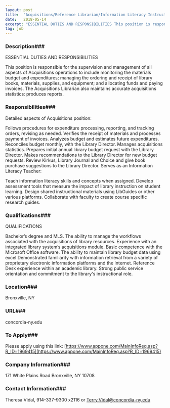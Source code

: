 ```yaml
---
layout: post
title:  "Acquisitions/Reference Librarian/Information Literacy Instructor - Concordia College-New York"
date:   2018-05-14
excerpt: "ESSENTIAL DUTIES AND RESPONSIBILITIES This position is responsible for the supervision and management of all aspects of Acquisitions operations to include monitoring the materials budget and expenditures; managing the ordering and receipt of library books, materials, supplies, and equipment; and allocating funds and paying invoices. The Acquisitions Librarian also maintains..."
tag: job
---
```


### Description###

ESSENTIAL DUTIES AND RESPONSIBILITIES

This position is responsible for the supervision and management of all aspects of Acquisitions operations to include monitoring the materials budget and expenditures; managing the ordering and receipt of library books, materials, supplies, and equipment; and allocating funds and paying invoices. The Acquisitions Librarian also maintains accurate acquisitions statistics: produces reports.


### Responsibilities###

Detailed aspects of Acquisitions position:

Follows procedures for expenditure processing, reporting, and tracking orders, revising as needed.
Verifies the receipt of materials and processes payment of invoices.
Analyzes budget and estimates future expenditures.
Reconciles budget monthly, with the Library Director.
Manages acquisitions statistics.
Prepares initial annual library budget request with the Library Director. Makes recommendations to the Library Director for new budget requests.
Review Kirkus, Library Journal and Choice and give book purchase suggestions to the Library Director.
Serves as an Information Literacy Teacher:

Teach information literacy skills and concepts when assigned.
Develop assessment tools that measure the impact of library instruction on student learning.
Design shared instructional materials using LibGuides or other various platforms.
Collaborate with faculty to create course specific research guides.


### Qualifications###

QUALIFICATIONS

Bachelor’s degree and MLS.
The ability to manage the workflows associated with the acquisitions of library resources.
Experience with an integrated library system’s acquisitions module.
Basic competence with the Microsoft Office software.
The ability to maintain library budget data using excel
Demonstrated familiarity with information retrieval from a variety of proprietary electronic information platforms and the Internet.
Reference Desk experience within an academic library.
Strong public service orientation and commitment to the library's instructional role.




### Location###

Bronxville, NY


### URL###

concordia-ny.edu

### To Apply###

Please apply using this link: [https://www.appone.com/MainInfoReq.asp?R_ID=1969415](https://www.appone.com/MainInfoReq.asp?R_ID=1969415) 


### Company Information###

171 White Plains Road Bronxville, NY 10708


### Contact Information###

Theresa Vidal, 914-337-9300 x2116 or Terry.Vidal@concordia-ny.edu

